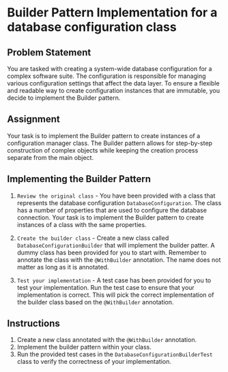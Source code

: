 # Builder Pattern Implementation for a database configuration class

## Problem Statement

You are tasked with creating a system-wide database configuration for a complex software suite. The configuration is
responsible for managing various configuration settings that affect the data layer. To ensure a flexible and readable
way to create configuration instances that are immutable, you decide to implement the Builder pattern.

## Assignment

Your task is to implement the Builder pattern to create instances of a configuration manager class. The Builder pattern
allows for step-by-step construction of complex objects while keeping the creation process separate from the main
object.

## Implementing the Builder Pattern

1. `Review the original class` - You have been provided with a class that represents the database configuration
   `DatabaseConfiguration`. The class has a number of properties that are used to configure the database connection.
   Your task is to implement the Builder pattern to create instances of a class with the same properties.

2. `Create the builder class` - Create a new class called `DatabaseConfigurationBuilder` that will implement the builder
   patter. A dummy class has been provided for you to start with. Remember to annotate the class with the `@WithBuilder`
   annotation. The name does not matter as long as it is annotated.

3. `Test your implementation` - A test case has been provided for you to test your implementation. Run the test case to
   ensure that your implementation is correct. This will pick the correct implementation of the builder class based on
   the `@WithBuilder` annotation.

## Instructions

1. Create a new class annotated with the `@WithBuilder` annotation.
2. Implement the builder pattern within your class.
3. Run the provided test cases in the `DatabaseConfigurationBuilderTest` class to verify the correctness of your
   implementation.